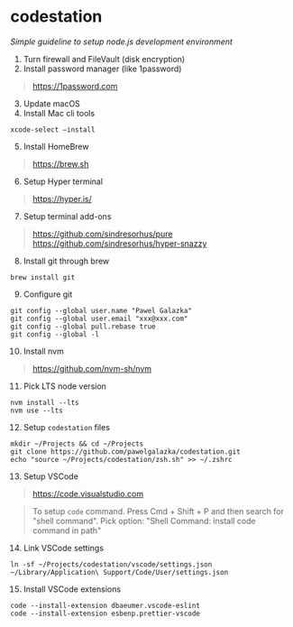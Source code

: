 # codestation
*Simple guideline to setup node.js development environment*

1. Turn firewall and FileVault (disk encryption)
2. Install password manager (like 1password)
> https://1password.com

3. Update macOS
4. Install Mac cli tools
```
xcode-select —install
```

5. Install HomeBrew
> https://brew.sh

6. Setup Hyper terminal
> https://hyper.is/

7. Setup terminal add-ons
> https://github.com/sindresorhus/pure
> https://github.com/sindresorhus/hyper-snazzy

8. Install git through brew
```
brew install git
```

9. Configure git
```
git config --global user.name "Pawel Galazka"
git config --global user.email "xxx@xxx.com"
git config --global pull.rebase true
git config --global -l
```

10. Install nvm
> https://github.com/nvm-sh/nvm

11. Pick LTS node version
```
nvm install --lts
nvm use --lts
```

12. Setup `codestation` files
```
mkdir ~/Projects && cd ~/Projects
git clone https://github.com/pawelgalazka/codestation.git
echo "source ~/Projects/codestation/zsh.sh" >> ~/.zshrc
```

13. Setup VSCode
> https://code.visualstudio.com

> To setup `code` command. Press Cmd + Shift + P and then search for "shell command".
> Pick option: "Shell Command: install code command in path"

14. Link VSCode settings

```
ln -sf ~/Projects/codestation/vscode/settings.json ~/Library/Application\ Support/Code/User/settings.json
```

15. Install VSCode extensions

```
code --install-extension dbaeumer.vscode-eslint
code --install-extension esbenp.prettier-vscode
```
